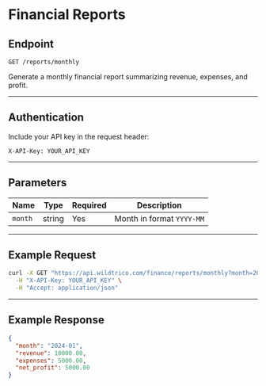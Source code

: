 # Financial Reports

## Endpoint
```
GET /reports/monthly
```

Generate a monthly financial report summarizing revenue, expenses, and profit.

---

## Authentication
Include your API key in the request header:
```http
X-API-Key: YOUR_API_KEY
```

---

## Parameters
| Name | Type | Required | Description |
|------|------|-----------|-------------|
| `month` | string | Yes | Month in format `YYYY-MM` |

---

## Example Request
```bash
curl -X GET "https://api.wildtrico.com/finance/reports/monthly?month=2024-01" \
  -H "X-API-Key: YOUR_API_KEY" \
  -H "Accept: application/json"
```

---

## Example Response
```json
{
  "month": "2024-01",
  "revenue": 10000.00,
  "expenses": 5000.00,
  "net_profit": 5000.00
}
```
